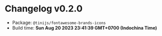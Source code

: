 # Changelog v0.2.0

- Package: `@tinijs/fontawesome-brands-icons`
- Build time: **Sun Aug 20 2023 23:41:39 GMT+0700 (Indochina Time)**

